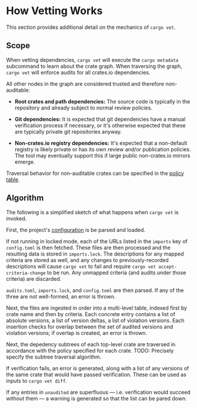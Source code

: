 # How Vetting Works

This section provides additional detail on the mechanics of `cargo vet`.

## Scope

When vetting dependencies, `cargo vet` will execute the `cargo metadata`
subcommand to learn about the crate graph. When traversing the graph, `cargo
vet` will enforce audits for all crates.io dependencies.

All other nodes in the graph are considered trusted and therefore non-auditable:

* **Root crates and path dependencies:** The source code is typically in the
  repository and already subject to normal review policies.

* **Git dependencies:** It is expected that git dependencies have a manual
  verification process if necessary, or it's otherwise expected that these are
  typically private git repositories anyway.

* **Non-crates.io registry dependencies:** It's expected that a non-default
  registry is likely private or has its own review and/or publication policies.
  The tool may eventually support this if large public non-crates.io mirrors
  emerge.

Traversal behavior for non-auditable crates can be specified in the [policy
table](./config.md#the-policy-table).

## Algorithm

The following is a simplified sketch of what happens when `cargo vet`
is invoked.

First, the project's [configuration](./config.md) is be parsed and loaded.

If not running in locked mode, each of the URLs listed in the `imports` key of
`config.toml` is then fetched. These files are then processed and the resulting
data is stored in `imports.lock`. The descriptions for any mapped criteria are
stored as well, and any changes to previously-recorded descriptions will cause
`cargo vet` to fail and require `cargo vet accept-criteria-change` to be run.
Any unmapped criteria (and audits under those criteria) are discarded.

`audits.toml`, `imports.lock`, and  `config.toml` are then parsed. If any of the
three are not well-formed, an error is thrown.

Next, the files are ingested in order into a multi-level table, indexed first by
crate name and then by criteria. Each concrete entry contains a list of absolute
versions, a list of version deltas, a list of violation versions. Each insertion
checks for overlap between the set of audited versions and violation versions;
if overlap is created, an error is thrown.

Next, the depedency subtrees of each top-level crate are traversed in accordance
with the policy specified for each crate. TODO: Precisely specify the subtree
traversal algorithm.

If verification fails, an error is generated, along with a list of any versions
of the same crate that would have passed verification. These can be used as
inputs to `cargo vet diff`.

If any entries in `unaudited` are superfluous — i.e. verification would succeed
without them — a warning is generated so that the list can be pared down.
